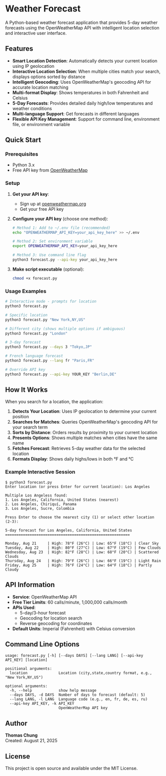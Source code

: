 # Weather Forecast

A Python-based weather forecast application that provides 5-day weather forecasts using the OpenWeatherMap API with intelligent location selection and interactive user interface.

## Features

- **Smart Location Detection**: Automatically detects your current location using IP geolocation
- **Interactive Location Selection**: When multiple cities match your search, displays options sorted by distance
- **Intelligent Geocoding**: Uses OpenWeatherMap's geocoding API for accurate location matching
- **Multi-format Display**: Shows temperatures in both Fahrenheit and Celsius
- **5-Day Forecasts**: Provides detailed daily high/low temperatures and weather conditions
- **Multi-language Support**: Get forecasts in different languages
- **Flexible API Key Management**: Support for command line, environment file, or environment variable

## Quick Start

### Prerequisites

- Python 3.x
- Free API key from [OpenWeatherMap](https://openweathermap.org/api)

### Setup

1. **Get your API key**:
   - Sign up at [openweathermap.org](https://openweathermap.org/api)
   - Get your free API key

2. **Configure your API key** (choose one method):
   ```bash
   # Method 1: Add to ~/.env file (recommended)
   echo "OPENWEATHERMAP_API_KEY=your_api_key_here" >> ~/.env
   
   # Method 2: Set environment variable
   export OPENWEATHERMAP_API_KEY=your_api_key_here
   
   # Method 3: Use command line flag
   python3 forecast.py --api-key your_api_key_here
   ```

3. **Make script executable** (optional):
   ```bash
   chmod +x forecast.py
   ```

### Usage Examples

```bash
# Interactive mode - prompts for location
python3 forecast.py

# Specific location
python3 forecast.py "New York,NY,US"

# Different city (shows multiple options if ambiguous)
python3 forecast.py "London"

# 3-day forecast
python3 forecast.py --days 3 "Tokyo,JP"

# French language forecast
python3 forecast.py --lang fr "Paris,FR"

# Override API key
python3 forecast.py --api-key YOUR_KEY "Berlin,DE"
```

## How It Works

When you search for a location, the application:

1. **Detects Your Location**: Uses IP geolocation to determine your current position
2. **Searches for Matches**: Queries OpenWeatherMap's geocoding API for your search term
3. **Sorts by Distance**: Orders results by proximity to your current location
4. **Presents Options**: Shows multiple matches when cities have the same name
5. **Fetches Forecast**: Retrieves 5-day weather data for the selected location
6. **Formats Display**: Shows daily highs/lows in both °F and °C

### Example Interactive Session

```
$ python3 forecast.py
Enter location (or press Enter for current location): Los Angeles

Multiple Los Angeless found:
1. Los Angeles, California, United States (nearest)
2. Los Angeles, Chiriquí, Panama
3. Los Angeles, Sucre, Colombia

Press Enter to choose the nearest city (1) or select other location (2-3): 

5-day forecast for Los Angeles, California, United States
========================================================

Monday, Aug 21     | High: 78°F (26°C) | Low: 65°F (18°C) | Clear Sky
Tuesday, Aug 22    | High: 80°F (27°C) | Low: 67°F (19°C) | Few Clouds
Wednesday, Aug 23  | High: 82°F (28°C) | Low: 68°F (20°C) | Scattered Clouds
Thursday, Aug 24   | High: 79°F (26°C) | Low: 66°F (19°C) | Light Rain
Friday, Aug 25     | High: 76°F (24°C) | Low: 64°F (18°C) | Partly Cloudy
```

## API Information

- **Service**: OpenWeatherMap API
- **Free Tier Limits**: 60 calls/minute, 1,000,000 calls/month
- **APIs Used**: 
  - 5-day/3-hour forecast
  - Geocoding for location search
  - Reverse geocoding for coordinates
- **Default Units**: Imperial (Fahrenheit) with Celsius conversion

## Command Line Options

```
usage: forecast.py [-h] [--days DAYS] [--lang LANG] [--api-key API_KEY] [location]

positional arguments:
  location              Location (city,state,country format, e.g., "New York,NY,US")

optional arguments:
  -h, --help            show help message
  --days DAYS, -d DAYS  Number of days to forecast (default: 5)
  --lang LANG, -l LANG  Language code (e.g., en, fr, de, es, ru)
  --api-key API_KEY, -k API_KEY
                        OpenWeatherMap API key
```

## Author

**Thomas Chung**  
Created: August 21, 2025

## License

This project is open source and available under the MIT License.